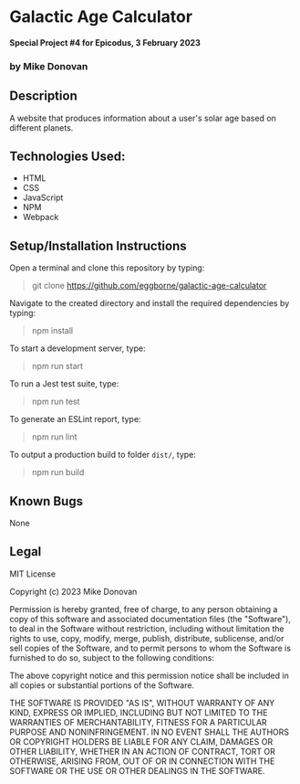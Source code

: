 # Galactic Age Calculator
#### Special Project #4 for Epicodus, 3 February 2023
### by Mike Donovan

## Description

A website that produces information about a user's solar age based on different planets.

## Technologies Used:
* HTML
* CSS
* JavaScript
* NPM
* Webpack

## Setup/Installation Instructions

Open a terminal and clone this repository by typing:

> git clone https://github.com/eggborne/galactic-age-calculator

Navigate to the created directory and install the required dependencies by typing:

> npm install

To start a development server, type:

> npm run start

To run a Jest test suite, type:

> npm run test

To generate an ESLint report, type:

> npm run lint

To output a production build to folder `dist/`, type:

 > npm run build

## Known Bugs

None

## Legal

MIT License

Copyright (c) 2023 Mike Donovan

Permission is hereby granted, free of charge, to any person obtaining a copy
of this software and associated documentation files (the "Software"), to deal
in the Software without restriction, including without limitation the rights
to use, copy, modify, merge, publish, distribute, sublicense, and/or sell
copies of the Software, and to permit persons to whom the Software is
furnished to do so, subject to the following conditions:

The above copyright notice and this permission notice shall be included in all
copies or substantial portions of the Software.

THE SOFTWARE IS PROVIDED "AS IS", WITHOUT WARRANTY OF ANY KIND, EXPRESS OR
IMPLIED, INCLUDING BUT NOT LIMITED TO THE WARRANTIES OF MERCHANTABILITY,
FITNESS FOR A PARTICULAR PURPOSE AND NONINFRINGEMENT. IN NO EVENT SHALL THE
AUTHORS OR COPYRIGHT HOLDERS BE LIABLE FOR ANY CLAIM, DAMAGES OR OTHER
LIABILITY, WHETHER IN AN ACTION OF CONTRACT, TORT OR OTHERWISE, ARISING FROM,
OUT OF OR IN CONNECTION WITH THE SOFTWARE OR THE USE OR OTHER DEALINGS IN THE
SOFTWARE.